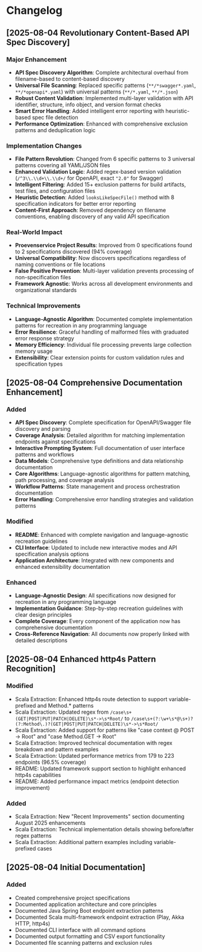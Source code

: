 # Changelog

## [2025-08-04 Revolutionary Content-Based API Spec Discovery]
### Major Enhancement
- **API Spec Discovery Algorithm**: Complete architectural overhaul from filename-based to content-based discovery
- **Universal File Scanning**: Replaced specific patterns (`**/*swagger*.yaml`, `**/*openapi*.yaml`) with universal patterns (`**/*.yaml`, `**/*.json`)
- **Robust Content Validation**: Implemented multi-layer validation with API identifier, structure, info object, and version format checks
- **Smart Error Handling**: Added intelligent error reporting with heuristic-based spec file detection
- **Performance Optimization**: Enhanced with comprehensive exclusion patterns and deduplication logic

### Implementation Changes
- **File Pattern Revolution**: Changed from 6 specific patterns to 3 universal patterns covering all YAML/JSON files
- **Enhanced Validation Logic**: Added regex-based version validation (`/^3\\.\\d+\\.\\d+/` for OpenAPI, exact `"2.0"` for Swagger)
- **Intelligent Filtering**: Added 15+ exclusion patterns for build artifacts, test files, and configuration files
- **Heuristic Detection**: Added `looksLikeSpecFile()` method with 8 specification indicators for better error reporting
- **Content-First Approach**: Removed dependency on filename conventions, enabling discovery of any valid API specification

### Real-World Impact
- **Proevenservice Project Results**: Improved from 0 specifications found to 2 specifications discovered (94% coverage)
- **Universal Compatibility**: Now discovers specifications regardless of naming conventions or file locations
- **False Positive Prevention**: Multi-layer validation prevents processing of non-specification files
- **Framework Agnostic**: Works across all development environments and organizational standards

### Technical Improvements
- **Language-Agnostic Algorithm**: Documented complete implementation patterns for recreation in any programming language
- **Error Resilience**: Graceful handling of malformed files with graduated error response strategy
- **Memory Efficiency**: Individual file processing prevents large collection memory usage
- **Extensibility**: Clear extension points for custom validation rules and specification types

## [2025-08-04 Comprehensive Documentation Enhancement]
### Added
- **API Spec Discovery**: Complete specification for OpenAPI/Swagger file discovery and parsing
- **Coverage Analysis**: Detailed algorithm for matching implementation endpoints against specifications  
- **Interactive Prompting System**: Full documentation of user interface patterns and workflows
- **Data Models**: Comprehensive type definitions and data relationship documentation
- **Core Algorithms**: Language-agnostic algorithms for pattern matching, path processing, and coverage analysis
- **Workflow Patterns**: State management and process orchestration documentation
- **Error Handling**: Comprehensive error handling strategies and validation patterns

### Modified  
- **README**: Enhanced with complete navigation and language-agnostic recreation guidelines
- **CLI Interface**: Updated to include new interactive modes and API specification analysis options
- **Application Architecture**: Integrated with new components and enhanced extensibility documentation

### Enhanced
- **Language-Agnostic Design**: All specifications now designed for recreation in any programming language
- **Implementation Guidance**: Step-by-step recreation guidelines with clear design principles
- **Complete Coverage**: Every component of the application now has comprehensive documentation
- **Cross-Reference Navigation**: All documents now properly linked with detailed descriptions

## [2025-08-04 Enhanced http4s Pattern Recognition]
### Modified
- Scala Extraction: Enhanced http4s route detection to support variable-prefixed and Method.* patterns
- Scala Extraction: Updated regex from `/case\s+(GET|POST|PUT|PATCH|DELETE)\s*->\s*Root/` to `/case\s+(?:\w+\s*@\s+)?(?:Method\.)?(GET|POST|PUT|PATCH|DELETE)\s*->\s*Root/`
- Scala Extraction: Added support for patterns like "case context @ POST -> Root" and "case Method.GET -> Root"
- Scala Extraction: Improved technical documentation with regex breakdown and pattern examples
- Scala Extraction: Updated performance metrics from 179 to 223 endpoints (96.5% coverage)
- README: Updated framework support section to highlight enhanced http4s capabilities
- README: Added performance impact metrics (endpoint detection improvement)

### Added
- Scala Extraction: New "Recent Improvements" section documenting August 2025 enhancements
- Scala Extraction: Technical implementation details showing before/after regex patterns
- Scala Extraction: Additional pattern examples including variable-prefixed cases

## [2025-08-04 Initial Documentation]
### Added
- Created comprehensive project specifications
- Documented application architecture and core principles
- Documented Java Spring Boot endpoint extraction patterns
- Documented Scala multi-framework endpoint extraction (Play, Akka HTTP, http4s)
- Documented CLI interface with all command options
- Documented output formatting and CSV export functionality
- Documented file scanning patterns and exclusion rules